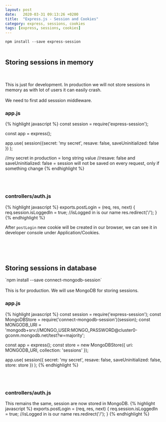 ```yaml
---
layout: post
date:   2020-03-31 09:13:26 +0200
title:  "Express.js - Session and Cookies"
category: express, sessions, cookies
tags: [express, sessions, cookies]
---
```


`npm install --save express-session`
<br /><br />
<h2>Storing sessions in memory</h2>
<br /><br />
This is just for development. In production we will not store sessions in memory as with lot of users it can easily crash.
<br /><br />
We need to first add sesssion middleware.
<h3>app.js</h3>
{% highlight javascript %}
const session = require('express-session');

const app = express();

app.use(
    session({secret: 'my secret', resave: false, saveUninitialized: false })
);

//my secret in production = long string value 
//resave: false and saveUninitialized: false = session will not be saved on every request, only if something change
{% endhighlight %}


<br /><br >
<h3>controllers/auth.js</h3>
{% highlight javascript %}
exports.postLogin = (req, res, next) {
    req.session.isLoggedIn = true;  //isLogged in is our name
    res.redirect('/');
}
{% endhighlight %}

After `postLogin` new cookie will be created in our browser, we can see it in developer console under Application/Cookies.

<br /><br /><br />
<h2>Storing sessions in database</h2>
`npm install --save connect-mongodb-session`
<br /><br />
This is for production. We will use MongoDB for storing sessions.

<h3>app.js</h3>
{% highlight javascript %}
const session = require('express-session');
const MongoDBStore = require('connect-mongodb-session')(session);
const MONGODB_URI = 'mongodb+srv://MONGO_USER:MONGO_PASSWORD@cluster0-gconm.mongodb.net/test?w=majority';

const app = express();
const store = new MongoDBStore({
    uri: MONGODB_URI,
    collection: 'sessions'
});

app.use(
    session({
        secret: 'my secret', 
        resave: false, 
        saveUninitialized: false,
        store: store 
    })
);
{% endhighlight %}


<br /><br >
<h3>controllers/auth.js</h3>
This remains the same, session are now stored in MongoDB.
{% highlight javascript %}
exports.postLogin = (req, res, next) {
    req.session.isLoggedIn = true;  //isLogged in is our name
    res.redirect('/');
}
{% endhighlight %}